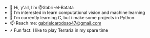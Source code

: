 - 👋 Hi, y'all, I’m @Gabri-el-Batata
- 👀 I’m interested in learn computational vision and machine learning
- 🌱 I’m currently learning C, but i make some projects in Python
- 📫 Reach me: gabrielcarodoso47@gmail.com
- ⚡ Fun fact: I like to play Terraria in my spare time

<!---
Gabri-el-Batata/Gabri-el-Batata is a ✨ special ✨ repository because its `README.md` (this file) appears on your GitHub profile.
You can click the Preview link to take a look at your changes.
--->
